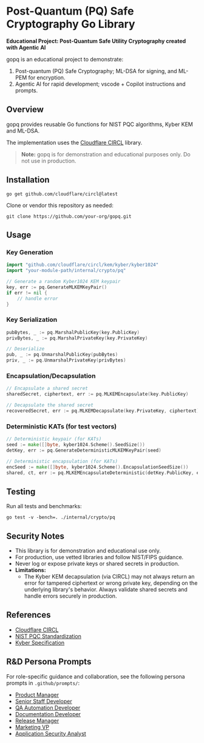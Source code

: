 
# Post-Quantum (PQ) Safe Cryptography Go Library

**Educational Project: Post-Quantum Safe Utility Cryptography created with Agentic AI**

gopq is an educational project to demonstrate:
1. Post-quantum (PQ) Safe Cryptography; ML-DSA for signing, and ML-PEM for encryption.
2. Agentic AI for rapid development; vscode + Copilot instructions and prompts.

## Overview

gopq provides reusable Go functions for NIST PQC algorithms, Kyber KEM and ML-DSA.

The implementation uses the [Cloudflare CIRCL](https://github.com/cloudflare/circl) library.

> **Note:** gopq is for demonstration and educational purposes only. Do not use in production.

## Installation

```
go get github.com/cloudflare/circl@latest
```

Clone or vendor this repository as needed:

```
git clone https://github.com/your-org/gopq.git
```

## Usage

### Key Generation

```go
import "github.com/cloudflare/circl/kem/kyber/kyber1024"
import "your-module-path/internal/crypto/pq"

// Generate a random Kyber1024 KEM keypair
key, err := pq.GenerateMLKEMKeyPair()
if err != nil {
    // handle error
}
```

### Key Serialization

```go
pubBytes, _ := pq.MarshalPublicKey(key.PublicKey)
privBytes, _ := pq.MarshalPrivateKey(key.PrivateKey)

// Deserialize
pub, _ := pq.UnmarshalPublicKey(pubBytes)
priv, _ := pq.UnmarshalPrivateKey(privBytes)
```

### Encapsulation/Decapsulation

```go
// Encapsulate a shared secret
sharedSecret, ciphertext, err := pq.MLKEMEncapsulate(key.PublicKey)

// Decapsulate the shared secret
recoveredSecret, err := pq.MLKEMDecapsulate(key.PrivateKey, ciphertext)
```

### Deterministic KATs (for test vectors)

```go
// Deterministic keypair (for KATs)
seed := make([]byte, kyber1024.Scheme().SeedSize())
detKey, err := pq.GenerateDeterministicMLKEMKeyPair(seed)

// Deterministic encapsulation (for KATs)
encSeed := make([]byte, kyber1024.Scheme().EncapsulationSeedSize())
shared, ct, err := pq.MLKEMEncapsulateDeterministic(detKey.PublicKey, encSeed)
```

## Testing

Run all tests and benchmarks:

```
go test -v -bench=. ./internal/crypto/pq
```

## Security Notes

- This library is for demonstration and educational use only.
- For production, use vetted libraries and follow NIST/FIPS guidance.
- Never log or expose private keys or shared secrets in production.
- **Limitations:**
  - The Kyber KEM decapsulation (via CIRCL) may not always return an error for tampered ciphertext or wrong private key, depending on the underlying library's behavior. Always validate shared secrets and handle errors securely in production.

## References

- [Cloudflare CIRCL](https://github.com/cloudflare/circl)
- [NIST PQC Standardization](https://csrc.nist.gov/projects/post-quantum-cryptography)
- [Kyber Specification](https://pq-crystals.org/kyber/)

## R&D Persona Prompts

For role-specific guidance and collaboration, see the following persona prompts in `.github/prompts/`:

- [Product Manager](.github/prompts/prompt-pm.md)
- [Senior Staff Developer](.github/prompts/prompt-dev.md)
- [QA Automation Developer](.github/prompts/prompt-qa.md)
- [Documentation Developer](.github/prompts/prompt-doc.md)
- [Release Manager](.github/prompts/prompt-release.md)
- [Marketing VP](.github/prompts/prompt-marketing.md)
- [Application Security Analyst](.github/prompts/prompt-sec.md)
